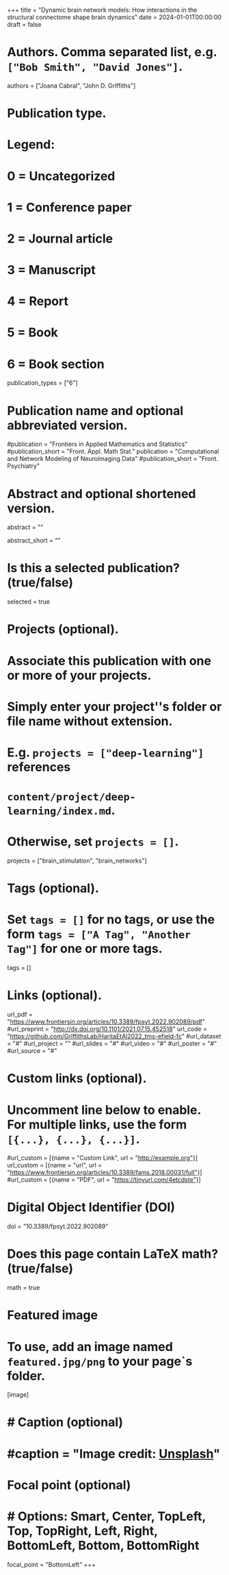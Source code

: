+++
title = "Dynamic brain network models: How interactions in the structural connectome shape brain dynamics"
date = 2024-01-01T00:00:00
draft = false

# Authors. Comma separated list, e.g. `["Bob Smith", "David Jones"]`.
authors = ["Joana Cabral", "John D. Griffiths"]


# Publication type.
# Legend:
# 0 = Uncategorized
# 1 = Conference paper
# 2 = Journal article
# 3 = Manuscript
# 4 = Report
# 5 = Book
# 6 = Book section
publication_types = ["6"]

# Publication name and optional abbreviated version.
#publication = "Frontiers in Applied Mathematics and Statistics"
#publication_short = "Front. Appl. Math Stat."
publication = "Computational and Network Modeling of Neuroimaging Data"
#publication_short = "Front. Psychiatry"

# Abstract and optional shortened version.
abstract = ""

abstract_short = ""

# Is this a selected publication? (true/false)
selected = true

# Projects (optional).
#   Associate this publication with one or more of your projects.
#   Simply enter your project''s folder or file name without extension.
#   E.g. `projects = ["deep-learning"]` references 
#   `content/project/deep-learning/index.md`.
#   Otherwise, set `projects = []`.
projects = ["brain_stimulation", "brain_networks"]

# Tags (optional).
#   Set `tags = []` for no tags, or use the form `tags = ["A Tag", "Another Tag"]` for one or more tags.
tags = []

# Links (optional).
url_pdf = "https://www.frontiersin.org/articles/10.3389/fpsyt.2022.902089/pdf"
#url_preprint = "http://dx.doi.org/10.1101/2021.07.15.452518"
url_code = "https://github.com/GriffithsLab/HaritaEtAl2022_tms-efield-fc"
#url_dataset = "#"
#url_project = ""
#url_slides = "#"
#url_video = "#"
#url_poster = "#"
#url_source = "#"



# Custom links (optional).
#   Uncomment line below to enable. For multiple links, use the form `[{...}, {...}, {...}]`.
#url_custom = [{name = "Custom Link", url = "http://example.org"}]
url_custom = [{name = "url", url = "https://www.frontiersin.org/articles/10.3389/fams.2018.00031/full"}]
#url_custom = [{name = "PDF", url = "https://tinyurl.com/4etcdste"}]

# Digital Object Identifier (DOI)
doi = "10.3389/fpsyt.2022.902089"

# Does this page contain LaTeX math? (true/false)
math = true

# Featured image
# To use, add an image named `featured.jpg/png` to your page`s folder. 
[image]
#  # Caption (optional)
#  #caption = "Image credit: [**Unsplash**](https://unsplash.com/photos/pLCdAaMFLTE)"
#  Focal point (optional)
#  # Options: Smart, Center, TopLeft, Top, TopRight, Left, Right, BottomLeft, Bottom, BottomRight
  focal_point = "BottomLeft"
+++

